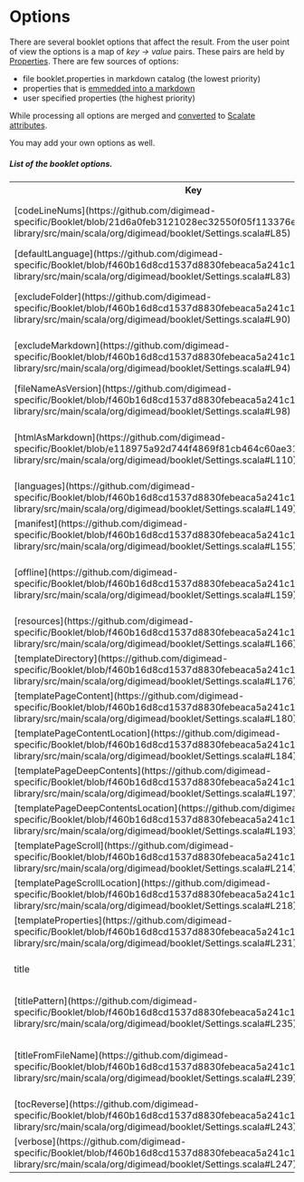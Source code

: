 Options
=======

There are several booklet options that affect the result. From the user point of view the options is a map of *key -> value* pairs. These pairs are held by [Properties][pr]. There are few sources of options:

* file booklet.properties in markdown catalog (the lowest priority)
* properties that is [emmedded into a markdown][embed]
* user specified properties (the highest priority)

While processing all options are merged and [converted][cv] to [Scalate attributes][sc].

You may add your own options as well.

##### List of the booklet options.

<!-- htmlAsMarkdown:Y -->
<table>
  <tr>
    <th>Key</th><th>Description</th><th>Example Values</th><th>Notes</th>
  </tr>
  <tr>
    <td>[codeLineNums](https://github.com/digimead-specific/Booklet/blob/21d6a0feb3121028ec32550f05f113376ec2332d/booklet-library/src/main/scala/org/digimead/booklet/Settings.scala#L85)</td>
    <td>Flag indicating whether the line numbers in code should be visible.</td>
    <td>Y/N</td>
    <td>changed by user</td>
  </tr>
  <tr>
    <td>[defaultLanguage](https://github.com/digimead-specific/Booklet/blob/f460b16d8cd1537d8830febeaca5a241c192d21a/booklet-library/src/main/scala/org/digimead/booklet/Settings.scala#L83)</td>
    <td>A name of the default language.</td>
    <td>en</td>
    <td>changed by user</td>
  </tr>
  <tr>
    <td>[excludeFolder](https://github.com/digimead-specific/Booklet/blob/f460b16d8cd1537d8830febeaca5a241c192d21a/booklet-library/src/main/scala/org/digimead/booklet/Settings.scala#L90)</td>
    <td>An exclude regexp that applied to booklet markdowns.</td>
    <td>[\d+](https://github.com/digimead-specific/Booklet/blob/f460b16d8cd1537d8830febeaca5a241c192d21a/booklet-library/src/main/scala/org/digimead/booklet/template/BookletStorage.scala#L137)</td>
    <td>changed by user</td>
  </tr>
  <tr>
    <td>[excludeMarkdown](https://github.com/digimead-specific/Booklet/blob/f460b16d8cd1537d8830febeaca5a241c192d21a/booklet-library/src/main/scala/org/digimead/booklet/Settings.scala#L94)</td>
    <td>An exclude regexp that applied to booklet markdowns.</td>
    <td>[\d+](https://github.com/digimead-specific/Booklet/blob/f460b16d8cd1537d8830febeaca5a241c192d21a/booklet-library/src/main/scala/org/digimead/booklet/template/BookletStorage.scala#L193)</td>
    <td>changed by user</td>
  </tr>
  <tr>
    <td>[fileNameAsVersion](https://github.com/digimead-specific/Booklet/blob/f460b16d8cd1537d8830febeaca5a241c192d21a/booklet-library/src/main/scala/org/digimead/booklet/Settings.scala#L98)</td>
    <td>A name of the file with an index content.</td>
    <td>Y/N</td>
    <td>changed by user</td>
  </tr>
  <tr>
    <td>[htmlAsMarkdown](https://github.com/digimead-specific/Booklet/blob/e118975a92d744f4869f81cb464c60ae3189b9a5/booklet-library/src/main/scala/org/digimead/booklet/Settings.scala#L110)</td>
    <td>Flag indicating whether the HTML content should be processed as markdown.</td>
    <td>Y/N</td>
    <td>changed by user</td>
  </tr>
  <tr>
    <td>[languages](https://github.com/digimead-specific/Booklet/blob/f460b16d8cd1537d8830febeaca5a241c192d21a/booklet-library/src/main/scala/org/digimead/booklet/Settings.scala#L149)</td>
    <td>A list of the booklet languages.</td>
    <td>en, ja, ru</td>
    <td>changed by user</td>
  </tr>
  <tr>
    <td>[manifest](https://github.com/digimead-specific/Booklet/blob/f460b16d8cd1537d8830febeaca5a241c192d21a/booklet-library/src/main/scala/org/digimead/booklet/Settings.scala#L155)</td>
    <td>A name of the file with site manifest for offline usage.</td>
    <td>booklet.manifest</td>
    <td>changed by user</td>
  </tr>
  <tr>
    <td>[offline](https://github.com/digimead-specific/Booklet/blob/f460b16d8cd1537d8830febeaca5a241c192d21a/booklet-library/src/main/scala/org/digimead/booklet/Settings.scala#L159)</td>
    <td>Flag indicating whether the generated content should support offline mode.</td>
    <td>Y/N</td>
    <td>changed by user</td>
  </tr>
  <tr>
    <td>[resources](https://github.com/digimead-specific/Booklet/blob/f460b16d8cd1537d8830febeaca5a241c192d21a/booklet-library/src/main/scala/org/digimead/booklet/Settings.scala#L166)</td>
    <td>Full path to user container with booklet template.</td>
    <td>[/full/path/to/directory/with/template](https://github.com/digimead-specific/Booklet/blob/f460b16d8cd1537d8830febeaca5a241c192d21a/booklet-library/src/main/scala/org/digimead/booklet/template/BookletStorage.scala#L299)</td>
    <td>changed by user</td>
  </tr>
  <tr>
    <td>[templateDirectory](https://github.com/digimead-specific/Booklet/blob/f460b16d8cd1537d8830febeaca5a241c192d21a/booklet-library/src/main/scala/org/digimead/booklet/Settings.scala#L176)</td>
    <td>A name of the template directory.</td>
    <td>template</td>
    <td>changed by user</td>
  </tr>
  <tr>
    <td>[templatePageContent](https://github.com/digimead-specific/Booklet/blob/f460b16d8cd1537d8830febeaca5a241c192d21a/booklet-library/src/main/scala/org/digimead/booklet/Settings.scala#L180)</td>
    <td>A name of the PageContent template.</td>
    <td>pageContent.scaml</td>
    <td>changed by user</td>
  </tr>
  <tr>
    <td>[templatePageContentLocation](https://github.com/digimead-specific/Booklet/blob/f460b16d8cd1537d8830febeaca5a241c192d21a/booklet-library/src/main/scala/org/digimead/booklet/Settings.scala#L184)</td>
    <td>Full path to PageContent template.</td>
    <td>/full/path/to/pageContent.scaml</td>
    <td>[changed by application](https://github.com/digimead-specific/Booklet/blob/f460b16d8cd1537d8830febeaca5a241c192d21a/booklet-library/src/main/scala/org/digimead/booklet/template/BookletStorage.scala#L263)</td>
  </tr>
  <tr>
    <td>[templatePageDeepContents](https://github.com/digimead-specific/Booklet/blob/f460b16d8cd1537d8830febeaca5a241c192d21a/booklet-library/src/main/scala/org/digimead/booklet/Settings.scala#L197)</td>
    <td>A name of the PageDeepContents template.</td>
    <td>pageDeepContents.scaml</td>
    <td>changed by user</td>
  </tr>
  <tr>
    <td>[templatePageDeepContentsLocation](https://github.com/digimead-specific/Booklet/blob/f460b16d8cd1537d8830febeaca5a241c192d21a/booklet-library/src/main/scala/org/digimead/booklet/Settings.scala#L193)</td>
    <td>Full path to PageDeepContents template.</td>
    <td>/full/path/to/pageDeepContents.scaml</td>
    <td>[changed by application](https://github.com/digimead-specific/Booklet/blob/f460b16d8cd1537d8830febeaca5a241c192d21a/booklet-library/src/main/scala/org/digimead/booklet/template/BookletStorage.scala#L267)</td>
  </tr>
  <tr>
    <td>[templatePageScroll](https://github.com/digimead-specific/Booklet/blob/f460b16d8cd1537d8830febeaca5a241c192d21a/booklet-library/src/main/scala/org/digimead/booklet/Settings.scala#L214)</td>
    <td>A name of the PageScroll template.</td>
    <td>pageScroll.scaml</td>
    <td>changed by user</td>
  </tr>
  <tr>
    <td>[templatePageScrollLocation](https://github.com/digimead-specific/Booklet/blob/f460b16d8cd1537d8830febeaca5a241c192d21a/booklet-library/src/main/scala/org/digimead/booklet/Settings.scala#L218)</td>
    <td>Full path to PageScroll template.</td>
    <td>/full/path/to/pageScroll.scaml</td>
    <td>[changed by application](https://github.com/digimead-specific/Booklet/blob/f460b16d8cd1537d8830febeaca5a241c192d21a/booklet-library/src/main/scala/org/digimead/booklet/template/BookletStorage.scala#L271)</td>
  </tr>
  <tr>
    <td>[templateProperties](https://github.com/digimead-specific/Booklet/blob/f460b16d8cd1537d8830febeaca5a241c192d21a/booklet-library/src/main/scala/org/digimead/booklet/Settings.scala#L231)</td>
    <td>A name of the file with template properties.</td>
    <td>booklet.properties</td>
    <td>changed by user</td>
  </tr>
  <tr>
    <td>title</td>
    <td>Page title.</td>
    <td>[My Title](https://github.com/digimead-specific/Booklet/blob/f460b16d8cd1537d8830febeaca5a241c192d21a/booklet-library/src/main/scala/org/digimead/booklet/content/Leaf.scala#L36)</td>
    <td>changed by user</td>
  </tr>
  <tr>
    <td>[titlePattern](https://github.com/digimead-specific/Booklet/blob/f460b16d8cd1537d8830febeaca5a241c192d21a/booklet-library/src/main/scala/org/digimead/booklet/Settings.scala#L235)</td>
    <td>Title pattern that applied to each page title (not to the content title).</td>
    <td>[{{{ %s }}}](https://github.com/digimead-specific/Booklet/blob/f460b16d8cd1537d8830febeaca5a241c192d21a/booklet-library/src/main/scala/org/digimead/booklet/content/Leaf.scala#L36)</td>
    <td>changed by user</td>
  </tr>
  <tr>
    <td>[titleFromFileName](https://github.com/digimead-specific/Booklet/blob/f460b16d8cd1537d8830febeaca5a241c192d21a/booklet-library/src/main/scala/org/digimead/booklet/Settings.scala#L239)</td>
    <td>Flag indicating whether page title should be generated from the file name.</td>
    <td>Y/N</td>
    <td>changed by user</td>
  </tr>
  <tr>
    <td>[tocReverse](https://github.com/digimead-specific/Booklet/blob/f460b16d8cd1537d8830febeaca5a241c192d21a/booklet-library/src/main/scala/org/digimead/booklet/Settings.scala#L243)</td>
    <td>Flag with toc sort order.</td>
    <td>Y/N</td>
    <td>changed by user</td>
  </tr>
  <tr>
    <td>[verbose](https://github.com/digimead-specific/Booklet/blob/f460b16d8cd1537d8830febeaca5a241c192d21a/booklet-library/src/main/scala/org/digimead/booklet/Settings.scala#L247)</td>
    <td>Flag indicating whether the library should be verbose.</td>
    <td>Y/N</td>
    <td>[changed by user or application](https://github.com/digimead-specific/Booklet/blob/f460b16d8cd1537d8830febeaca5a241c192d21a/booklet-app/src/main/scala/org/digimead/booklet/Application.scala#L104)</td>
  </tr>
</table>

[pr]: http://docs.oracle.com/javase/6/docs/api/java/util/Properties.html
[embed]: http://pamflet.databinder.net/Template+Properties.html#Properties+Front+Matter
[sc]: http://scalate.fusesource.org/documentation/scalate-embedding-guide.html#Passing_Data_to_the_Template
[cv]: https://github.com/digimead-specific/Booklet/blob/f460b16d8cd1537d8830febeaca5a241c192d21a/booklet-library/src/main/scala/org/digimead/booklet/template/Printer.scala#L67
